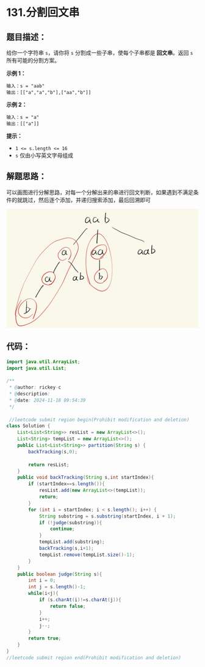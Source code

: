 # 131.分割回文串

## 题目描述：

给你一个字符串 `s`，请你将 `s` 分割成一些子串，使每个子串都是 **回文串**。返回 `s` 所有可能的分割方案。

 

**示例 1：**

```
输入：s = "aab"
输出：[["a","a","b"],["aa","b"]]
```

**示例 2：**

```
输入：s = "a"
输出：[["a"]]
```

 

**提示：**

+ `1 <= s.length <= 16`
+ `s` 仅由小写英文字母组成

## 解题思路：

可以画图进行分解思路，对每一个分解出来的串进行回文判断，如果遇到不满足条件的就跳过，然后逐个添加，并递归搜索添加，最后回溯即可

![46c66d40af57f4842ece21290dfcf5c](./images/46c66d40af57f4842ece21290dfcf5c.jpg)

## 代码：

```java
import java.util.ArrayList;
import java.util.List;

/**
 * @author: rickey-c
 * @description:  
 * @date: 2024-11-18 09:54:39
 */

 //leetcode submit region begin(Prohibit modification and deletion)
class Solution {
    List<List<String>> resList = new ArrayList<>();
    List<String> tempList = new ArrayList<>();
    public List<List<String>> partition(String s) {
        backTracking(s,0);

        return resList;
    }
    public void backTracking(String s,int startIndex){
        if (startIndex==s.length()){
            resList.add(new ArrayList<>(tempList));
            return;
        }
        for (int i = startIndex; i < s.length(); i++) {
            String substring = s.substring(startIndex, i + 1);
            if (!judge(substring)){
                continue;
            }
            tempList.add(substring);
            backTracking(s,i+1);
            tempList.remove(tempList.size()-1);
        }
    }
    public boolean judge(String s){
        int i = 0;
        int j = s.length()-1;
        while(i<j){
            if (s.charAt(i)!=s.charAt(j)){
                return false;
            }
            i++;
            j--;
        }
        return true;
    }
}
//leetcode submit region end(Prohibit modification and deletion)

```

